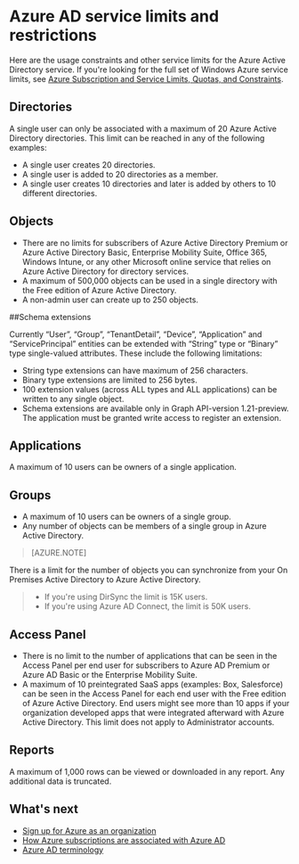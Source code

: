 <properties
	pageTitle="Azure AD service limits and restrictions"
	description="Usage constraints and other service limits for the Azure Active Directory service."
	services="active-directory"
	documentationCenter=""
	authors="curtand"
	manager="stevenpo"
	editor=""/>

<tags
	ms.service="active-directory"
	ms.date="01/05/2016"
	wacn.date=""/>

# Azure AD service limits and restrictions

Here are the usage constraints and other service limits for the Azure Active Directory service. If you're looking for the full set of Windows Azure service limits, see [Azure Subscription and Service Limits, Quotas, and Constraints](/documentation/articles/azure-subscription-service-limits).

## Directories

A single user can only be associated with a maximum of 20 Azure Active Directory directories. This limit can be reached in any of the following examples:

- A single user creates 20 directories.
- A single user is added to 20 directories as a member.
- A single user creates 10 directories and later is added by others to 10 different directories.

## Objects

- There are no limits for subscribers of Azure Active Directory Premium or Azure Active Directory Basic, Enterprise Mobility Suite, Office 365, Windows Intune, or any other Microsoft online service that relies on Azure Active Directory for directory services.
- A maximum of 500,000 objects can be used in a single directory with the Free edition of Azure Active Directory.
- A non-admin user can create up to 250 objects.

##Schema extensions

Currently “User”, “Group”, “TenantDetail”, “Device”, “Application” and “ServicePrincipal” entities can be extended with “String” type or “Binary” type single-valued attributes. These include the following limitations:

- String type extensions can have maximum of 256 characters.
- Binary type extensions are limited to 256 bytes.
- 100 extension values (across ALL types and ALL applications) can be written to any single object.
- Schema extensions are available only in Graph API-version 1.21-preview. The application must be granted write access to register an extension.

## Applications

A maximum of 10 users can be owners of a single application.

## Groups 

- A maximum of 10 users can be owners of a single group.
- Any number of objects can be members of a single group in Azure Active Directory.


> [AZURE.NOTE]
> 
There is a limit for the number of objects you can synchronize from your On Premises Active Directory to Azure Active Directory.  
> - If you're using DirSync the limit is 15K users.  
> - If you're using Azure AD Connect, the limit is 50K users. 

## Access Panel

- There is no limit to the number of applications that can be seen in the Access Panel per end user for subscribers to Azure AD Premium or Azure AD Basic or the Enterprise Mobility Suite.
- A maximum of 10 preintegrated SaaS apps (examples: Box, Salesforce) can be seen in the Access Panel for each end user with the Free edition of Azure Active Directory. End users might see more than 10 apps if your organization developed apps that were integrated afterward with Azure Active Directory. This limit does not apply to Administrator accounts.

## Reports

A maximum of 1,000 rows can be viewed or downloaded in any report. Any additional data is truncated. 

## What's next
- [Sign up for Azure as an organization](/documentation/articles/sign-up-organization)
- [How Azure subscriptions are associated with Azure AD](/documentation/articles/active-directory-how-subscriptions-associated-directory)
- [Azure AD terminology](/documentation/articles/active-directory-terminology)
